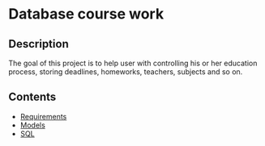 # Database course work
## Description
The goal of this project is to help user with controlling his or her education process, storing deadlines, homeworks, teachers, subjects and so on.
## Contents
* [Requirements](https://github.com/rvg77/Database_coursework/blob/master/Requirements.pdf)
* [Models](https://github.com/rvg77/Database_coursework/tree/master/Models)
* [SQL](https://github.com/rvg77/Database_coursework/tree/master/SQL)
